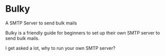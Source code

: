 # Bulky
A SMTP Server to send bulk mails

Bulky is a friendly guide for beginners to set up their own SMTP server to send bulk mails.

I get asked a lot, why to run your own SMTP server?
